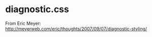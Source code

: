# diagnostic.css

From Eric Meyer: http://meyerweb.com/eric/thoughts/2007/09/07/diagnostic-styling/
